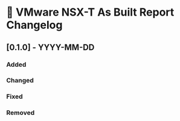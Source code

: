 # :arrows_counterclockwise: VMware NSX-T As Built Report Changelog

## [0.1.0] - YYYY-MM-DD

### Added

### Changed

### Fixed

### Removed


